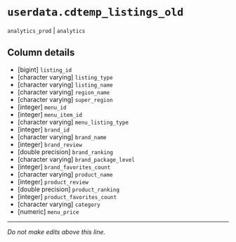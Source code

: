 # `userdata.cdtemp_listings_old`
`analytics_prod` | `analytics`

## Column details
* [bigint]    `listing_id`
* [character varying] `listing_type`
* [character varying] `listing_name`
* [character varying] `region_name`
* [character varying] `super_region`
* [integer]   `menu_id`
* [integer]   `menu_item_id`
* [character varying] `menu_listing_type`
* [integer]   `brand_id`
* [character varying] `brand_name`
* [integer]   `brand_review`
* [double precision] `brand_ranking`
* [character varying] `brand_package_level`
* [integer]   `brand_favorites_count`
* [character varying] `product_name`
* [integer]   `product_review`
* [double precision] `product_ranking`
* [integer]   `product_favorites_count`
* [character varying] `category`
* [numeric]   `menu_price`

-------------------------------------------------------------------------------
*Do not make edits above this line.*
